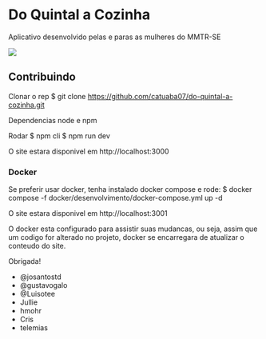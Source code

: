 # Do Quintal a Cozinha
  Aplicativo desenvolvido pelas e paras as mulheres do MMTR-SE

![](https://md.coolab.org/uploads/upload_122e84e11ea4901d32b1e0307c692e01.png)


## Contribuindo
Clonar o rep
    $ git clone https://github.com/catuaba07/do-quintal-a-cozinha.git

Dependencias node e npm

Rodar
    $ npm cli
    $ npm run dev

O site estara disponivel em
    http://localhost:3000

### Docker
Se preferir usar docker, tenha instalado docker compose e rode:
    $ docker compose -f docker/desenvolvimento/docker-compose.yml up -d

O site estara disponivel em
    http://localhost:3001

O docker esta configurado para assistir suas mudancas, ou seja, assim que um codigo for alterado no projeto, docker se encarregara de atualizar o conteudo do site.

Obrigada!
- @josantostd
- @gustavogalo
- @Luisotee
- Jullie
- hmohr
- Cris
- telemias
